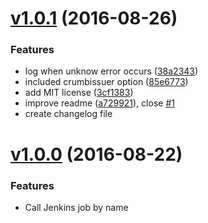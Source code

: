 
# [v1.0.1](https://github.com/hubot-js/gear-jenkins/releases/tag/1.0.1) (2016-08-26)

### Features

* log when unknow error occurs ([38a2343](https://github.com/hubot-js/gear-jenkins/commit/38a2343))
* included crumbissuer option ([85e6773](https://github.com/hubot-js/gear-jenkins/commit/85e6773))
* add MIT license ([3cf1383](https://github.com/hubot-js/gear-jenkins/commit/3cf1383))
* improve readme ([a729921](https://github.com/hubot-js/gear-jenkins/commit/a729921)), close [#1](https://github.com/hubot-js/gear-jenkins/issues/1)
* create changelog file 

# [v1.0.0](https://github.com/hubot-js/gear-jenkins/releases/tag/1.0.0) (2016-08-22)

### Features

* Call Jenkins job by name
